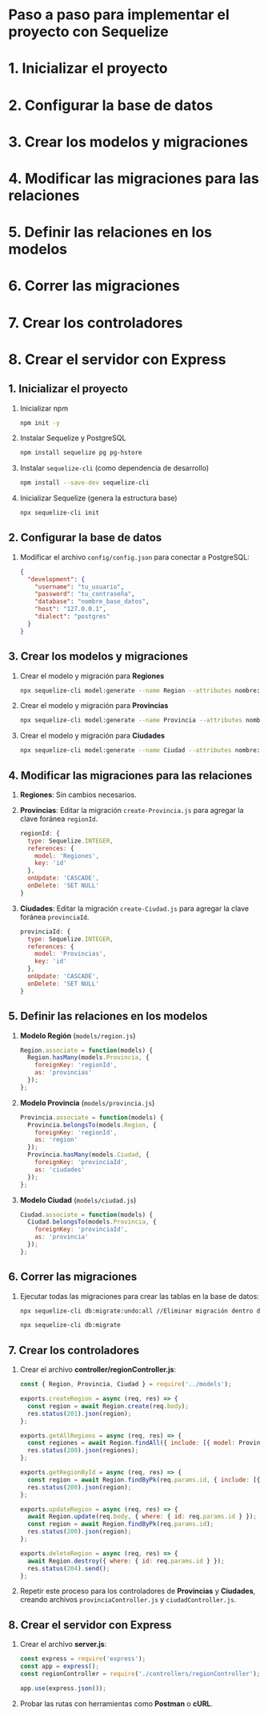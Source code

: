 # Paso a paso para implementar el proyecto con Sequelize


# 1. Inicializar el proyecto

# 2. Configurar la base de datos

# 3. Crear los modelos y migraciones

# 4. Modificar las migraciones para las relaciones

# 5. Definir las relaciones en los modelos

# 6. Correr las migraciones

# 7. Crear los controladores

# 8. Crear el servidor con Express


## 1. Inicializar el proyecto

1. Inicializar npm
    ```bash
    npm init -y
    ```

2. Instalar Sequelize y PostgreSQL
    ```bash
    npm install sequelize pg pg-hstore
    ```

3. Instalar `sequelize-cli` (como dependencia de desarrollo)
    ```bash
    npm install --save-dev sequelize-cli
    ```

4. Inicializar Sequelize (genera la estructura base)
    ```bash
    npx sequelize-cli init
    ```

## 2. Configurar la base de datos

1. Modificar el archivo `config/config.json` para conectar a PostgreSQL:
    ```json
    {
      "development": {
        "username": "tu_usuario",
        "password": "tu_contraseña",
        "database": "nombre_base_datos",
        "host": "127.0.0.1",
        "dialect": "postgres"
      }
    }
    ```

## 3. Crear los modelos y migraciones

1. Crear el modelo y migración para **Regiones**
    ```bash
    npx sequelize-cli model:generate --name Region --attributes nombre:string
    ```

2. Crear el modelo y migración para **Provincias**
    ```bash
    npx sequelize-cli model:generate --name Provincia --attributes nombre:string,regionId:integer
    ```

3. Crear el modelo y migración para **Ciudades**
    ```bash
    npx sequelize-cli model:generate --name Ciudad --attributes nombre:string,provinciaId:integer
    ```

## 4. Modificar las migraciones para las relaciones

1. **Regiones**: Sin cambios necesarios.

2. **Provincias**: Editar la migración `create-Provincia.js` para agregar la clave foránea `regionId`.
    ```js
    regionId: {
      type: Sequelize.INTEGER,
      references: {
        model: 'Regiones',
        key: 'id'
      },
      onUpdate: 'CASCADE',
      onDelete: 'SET NULL'
    }
    ```

3. **Ciudades**: Editar la migración `create-Ciudad.js` para agregar la clave foránea `provinciaId`.
    ```js
    provinciaId: {
      type: Sequelize.INTEGER,
      references: {
        model: 'Provincias',
        key: 'id'
      },
      onUpdate: 'CASCADE',
      onDelete: 'SET NULL'
    }
    ```

## 5. Definir las relaciones en los modelos

1. **Modelo Región** (`models/region.js`)
    ```js
    Region.associate = function(models) {
      Region.hasMany(models.Provincia, {
        foreignKey: 'regionId',
        as: 'provincias'
      });
    };
    ```

2. **Modelo Provincia** (`models/provincia.js`)
    ```js
    Provincia.associate = function(models) {
      Provincia.belongsTo(models.Region, {
        foreignKey: 'regionId',
        as: 'region'
      });
      Provincia.hasMany(models.Ciudad, {
        foreignKey: 'provinciaId',
        as: 'ciudades'
      });
    };
    ```

3. **Modelo Ciudad** (`models/ciudad.js`)
    ```js
    Ciudad.associate = function(models) {
      Ciudad.belongsTo(models.Provincia, {
        foreignKey: 'provinciaId',
        as: 'provincia'
      });
    };
    ```

## 6. Correr las migraciones

1. Ejecutar todas las migraciones para crear las tablas en la base de datos:
    ```bash
    npx sequelize-cli db:migrate:undo:all //Eliminar migración dentro de la BD

    npx sequelize-cli db:migrate
    ```

## 7. Crear los controladores

1. Crear el archivo **controller/regionController.js**:
    ```js
    const { Region, Provincia, Ciudad } = require('../models');

    exports.createRegion = async (req, res) => {
      const region = await Region.create(req.body);
      res.status(201).json(region);
    };

    exports.getAllRegions = async (req, res) => {
      const regiones = await Region.findAll({ include: [{ model: Provincia, as: 'provincias' }] });
      res.status(200).json(regiones);
    };

    exports.getRegionById = async (req, res) => {
      const region = await Region.findByPk(req.params.id, { include: [{ model: Provincia, as: 'provincias' }] });
      res.status(200).json(region);
    };

    exports.updateRegion = async (req, res) => {
      await Region.update(req.body, { where: { id: req.params.id } });
      const region = await Region.findByPk(req.params.id);
      res.status(200).json(region);
    };

    exports.deleteRegion = async (req, res) => {
      await Region.destroy({ where: { id: req.params.id } });
      res.status(204).send();
    };
    ```

2. Repetir este proceso para los controladores de **Provincias** y **Ciudades**, creando archivos `provinciaController.js` y `ciudadController.js`.

## 8. Crear el servidor con Express

1. Crear el archivo **server.js**:
    ```js
    const express = require('express');
    const app = express();
    const regionController = require('./controllers/regionController');

    app.use(express.json());

    
    ```

2. Probar las rutas con herramientas como **Postman** o **cURL**.

